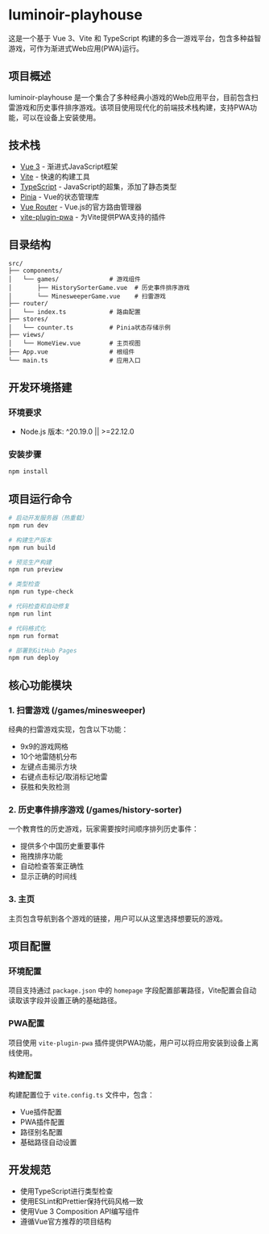 # luminoir-playhouse

这是一个基于 Vue 3、Vite 和 TypeScript 构建的多合一游戏平台，包含多种益智游戏，可作为渐进式Web应用(PWA)运行。

## 项目概述

luminoir-playhouse 是一个集合了多种经典小游戏的Web应用平台，目前包含扫雷游戏和历史事件排序游戏。该项目使用现代化的前端技术栈构建，支持PWA功能，可以在设备上安装使用。

## 技术栈

- [Vue 3](https://v3.cn.vuejs.org/) - 渐进式JavaScript框架
- [Vite](https://vitejs.dev/) - 快速的构建工具
- [TypeScript](https://www.typescriptlang.org/) - JavaScript的超集，添加了静态类型
- [Pinia](https://pinia.vuejs.org/) - Vue的状态管理库
- [Vue Router](https://router.vuejs.org/) - Vue.js的官方路由管理器
- [vite-plugin-pwa](https://vite-plugin-pwa.netlify.app/) - 为Vite提供PWA支持的插件

## 目录结构

```
src/
├── components/
│   └── games/              # 游戏组件
│       ├── HistorySorterGame.vue  # 历史事件排序游戏
│       └── MinesweeperGame.vue    # 扫雷游戏
├── router/
│   └── index.ts            # 路由配置
├── stores/
│   └── counter.ts          # Pinia状态存储示例
├── views/
│   └── HomeView.vue        # 主页视图
├── App.vue                 # 根组件
└── main.ts                 # 应用入口
```

## 开发环境搭建

### 环境要求

- Node.js 版本: ^20.19.0 || >=22.12.0

### 安装步骤

```sh
npm install
```

## 项目运行命令

```sh
# 启动开发服务器（热重载）
npm run dev

# 构建生产版本
npm run build

# 预览生产构建
npm run preview

# 类型检查
npm run type-check

# 代码检查和自动修复
npm run lint

# 代码格式化
npm run format

# 部署到GitHub Pages
npm run deploy
```

## 核心功能模块

### 1. 扫雷游戏 (/games/minesweeper)

经典的扫雷游戏实现，包含以下功能：
- 9x9的游戏网格
- 10个地雷随机分布
- 左键点击揭示方块
- 右键点击标记/取消标记地雷
- 获胜和失败检测

### 2. 历史事件排序游戏 (/games/history-sorter)

一个教育性的历史游戏，玩家需要按时间顺序排列历史事件：
- 提供多个中国历史重要事件
- 拖拽排序功能
- 自动检查答案正确性
- 显示正确的时间线

### 3. 主页

主页包含导航到各个游戏的链接，用户可以从这里选择想要玩的游戏。

## 项目配置

### 环境配置

项目支持通过 `package.json` 中的 `homepage` 字段配置部署路径，Vite配置会自动读取该字段并设置正确的基础路径。

### PWA配置

项目使用 `vite-plugin-pwa` 插件提供PWA功能，用户可以将应用安装到设备上离线使用。

### 构建配置

构建配置位于 `vite.config.ts` 文件中，包含：
- Vue插件配置
- PWA插件配置
- 路径别名配置
- 基础路径自动设置

## 开发规范

- 使用TypeScript进行类型检查
- 使用ESLint和Prettier保持代码风格一致
- 使用Vue 3 Composition API编写组件
- 遵循Vue官方推荐的项目结构